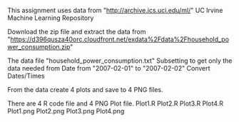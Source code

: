 This assignment uses data from
"http://archive.ics.uci.edu/ml/" UC Irvine Machine Learning Repository

Download the zip file and extract the data from
"https://d396qusza40orc.cloudfront.net/exdata%2Fdata%2Fhousehold_power_consumption.zip"
 
 The data file "household_power_consumption.txt"
Subsetting to get only the data needed from Date from "2007-02-01" to "2007-02-02"
Convert Dates/Times

From the data create 4 plots and save to 4 PNG files.

There are 4 R code file and 4 PNG Plot file. 
Plot1.R
Plot2.R
Plot3.R
Plot4.R
Plot1.png
Plot2.png
Plot3.png
Plot4.png



